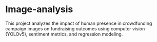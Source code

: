 # Image-analysis
This project analyzes the impact of human presence in crowdfunding campaign images on fundraising outcomes using computer vision (YOLOv5), sentiment metrics, and regression modeling.
